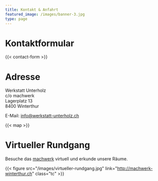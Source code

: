 ```yaml
---
title: Kontakt & Anfahrt
featured_image: /images/banner-3.jpg
type: page
---
```


# Kontaktformular

{{< contact-form >}}

# Adresse

Werkstatt Unterholz  
c/o machwerk  
Lagerplatz 13  
8400 Winterthur

E-Mail: info@werkstatt-unterholz.ch

{{< map >}}

# Virtueller Rundgang

Besuche das [machwerk](http://machwerk-winterthur.ch) virtuell und erkunde unsere Räume.

{{< figure src="/images/virtueller-rundgang.jpg" link="http://machwerk-winterthur.ch" class="tc" >}}
